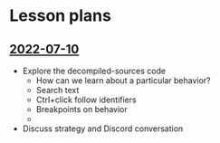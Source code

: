 # Lesson plans

## [2022-07-10]()

- Explore the decompiled-sources code
   - How can we learn about a particular behavior?
   - Search text
   - Ctrl+click follow identifiers
   - Breakpoints on behavior
   -
- Discuss strategy and Discord conversation
